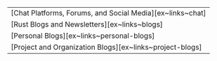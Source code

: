 ||
|---|
| [Chat Platforms, Forums, and Social Media][ex~links~chat] |
| [Rust Blogs and Newsletters][ex~links~blogs] |
| [Personal Blogs][ex~links~personal-blogs] |
| [Project and Organization Blogs][ex~links~project-blogs] |
